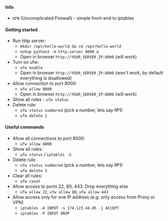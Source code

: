 #### Info
* `UFW` (Uncomplicated Firewall) - simple front-end to iptables

#### Getting started
* Run http server:
    * `mkdir /opt/hello-world && cd /opt/hello-world`
    * `nohup python3 -m http.server 8000 &`
    * Open in browser `http://YOUR_SERVER_IP:8000` (will work)
* Turn on ufw:
    * `ufw enable`
    * Open in browser `http://YOUR_SERVER_IP:8000` (won't work, by default everything is disallowed)
* Allow connection to port 8000:
    * `ufw allow 8000`
    * Open in browser `http://YOUR_SERVER_IP:8000` (will work)
* Show all rules - `ufw status`
* Delete rule:
    * `ufw status numbered` (pick a number, lets say №1)
    * `ufw delete 1`

#### Useful commands
* Allow all connections to port 8000:
    * `ufw allow 8000`
* Show all rules:
    * `ufw status` / `iptables -S`
* Delete rule:
    * `ufw status numbered` (pick a number, lets say №1)
    * `ufw delete 1`
* Clear all rules:
    * `ufw reset`
* Allow access to ports 22, 80, 443. Drop everything else
    * `ufw allow 22`, `ufw allow 80`, `ufw allow 443`
* Allow access only for one IP address (e.g. only access from Proxy or VPN)
    * `iptables -A INPUT -s 174.123.44.85 -j ACCEPT`
    * `iptables -P INPUT DROP`
